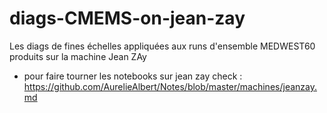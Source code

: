 # diags-CMEMS-on-jean-zay

Les diags de fines échelles appliquées aux runs d'ensemble MEDWEST60 produits sur la machine Jean ZAy
 
 - pour faire tourner les notebooks sur jean zay check : https://github.com/AurelieAlbert/Notes/blob/master/machines/jeanzay.md

 
